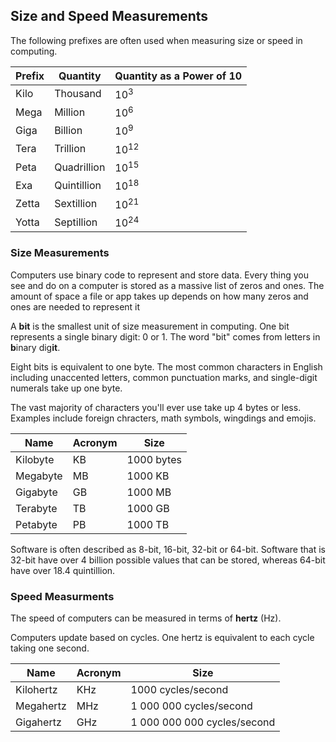 ## Size and Speed Measurements

The following prefixes are often used when measuring size or speed in computing.

| Prefix | Quantity    | Quantity as a Power of 10 |
| ------ | ----------- | ------------------------- |
| Kilo   | Thousand    | 10<sup>3</sup>            |
| Mega   | Million     | 10<sup>6</sup>            |
| Giga   | Billion     | 10<sup>9</sup>            |
| Tera   | Trillion    | 10<sup>12</sup>           |
| Peta   | Quadrillion | 10<sup>15</sup>           |
| Exa    | Quintillion | 10<sup>18</sup>           |
| Zetta  | Sextillion  | 10<sup>21</sup>           |
| Yotta  | Septillion  | 10<sup>24</sup>           |

### Size Measurements

Computers use binary code to represent and store data. Every thing you see and do on a computer is stored as a massive list of zeros and ones. The amount of space a file or app takes up depends on how many zeros and ones are needed to represent it

A **bit** is the smallest unit of size measurement in computing. One bit represents a single binary digit: 0 or 1. The word "bit" comes from letters in **b**inary dig**it**.

Eight bits is equivalent to one byte. The most common characters in English including unaccented letters, common punctuation marks, and single-digit numerals take up one byte.

The vast majority of characters you'll ever use take up 4 bytes or less. Examples include foreign chracters, math symbols, wingdings and emojis. 

| Name     | Acronym | Size       |
| -------- | ------- | ---------- |
| Kilobyte | KB      | 1000 bytes |
| Megabyte | MB      | 1000 KB    |
| Gigabyte | GB      | 1000 MB    |
| Terabyte | TB      | 1000 GB    |
| Petabyte | PB      | 1000 TB    |

Software is often described as 8-bit, 16-bit, 32-bit or 64-bit. Software that is 32-bit have over 4 billion possible values that can be stored, whereas 64-bit have over 18.4 quintillion. 

### Speed Measurments

The speed of computers can be measured in terms of **hertz** (Hz).

Computers update based on cycles. One hertz is equivalent to each cycle taking one second.

| Name      | Acronym | Size                        |
| --------- | ------- | --------------------------- |
| Kilohertz | KHz     | 1000 cycles/second          |
| Megahertz | MHz     | 1 000 000 cycles/second     |
| Gigahertz | GHz     | 1 000 000 000 cycles/second |

